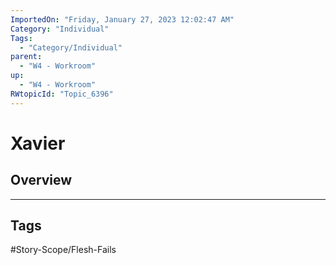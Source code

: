 ```yaml
---
ImportedOn: "Friday, January 27, 2023 12:02:47 AM"
Category: "Individual"
Tags:
  - "Category/Individual"
parent:
  - "W4 - Workroom"
up:
  - "W4 - Workroom"
RWtopicId: "Topic_6396"
---
```

# Xavier
## Overview

---
## Tags
#Story-Scope/Flesh-Fails

